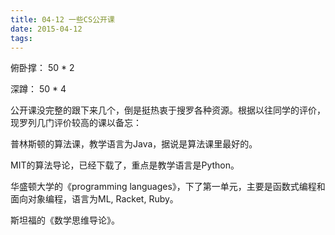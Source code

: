 ```yaml
---
title: 04-12 一些CS公开课
date: 2015-04-12
tags:
---
```

俯卧撑： 50 * 2

深蹲： 50 * 4


公开课没完整的跟下来几个，倒是挺热衷于搜罗各种资源。根据以往同学的评价，现罗列几门评价较高的课以备忘：

普林斯顿的算法课，教学语言为Java，据说是算法课里最好的。

MIT的算法导论，已经下载了，重点是教学语言是Python。

华盛顿大学的《programming languages》，下了第一单元，主要是函数式编程和面向对象编程，语言为ML, Racket, Ruby。

斯坦福的《数学思维导论》。

